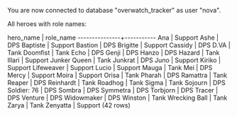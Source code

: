 You are now connected to database "overwatch_tracker" as user "nova".

 All heroes with role names:

   hero_name   | role_name 
---------------+-----------
 Ana           | Support
 Ashe          | DPS
 Baptiste      | Support
 Bastion       | DPS
 Brigitte      | Support
 Cassidy       | DPS
 D.VA          | Tank
 Doomfist      | Tank
 Echo          | DPS
 Genji         | DPS
 Hanzo         | DPS
 Hazard        | Tank
 Illari        | Support
 Junker Queen  | Tank
 Junkrat       | DPS
 Juno          | Support
 Kiriko        | Support
 Lifeweaver    | Support
 Lucio         | Support
 Mauga         | Tank
 Mei           | DPS
 Mercy         | Support
 Moira         | Support
 Orisa         | Tank
 Pharah        | DPS
 Ramattra      | Tank
 Reaper        | DPS
 Reinhardt     | Tank
 Roadhog       | Tank
 Sigma         | Tank
 Sojourn       | DPS
 Soldier: 76   | DPS
 Sombra        | DPS
 Symmetra      | DPS
 Torbjorn      | DPS
 Tracer        | DPS
 Venture       | DPS
 Widowmaker    | DPS
 Winston       | Tank
 Wrecking Ball | Tank
 Zarya         | Tank
 Zenyatta      | Support
(42 rows)

